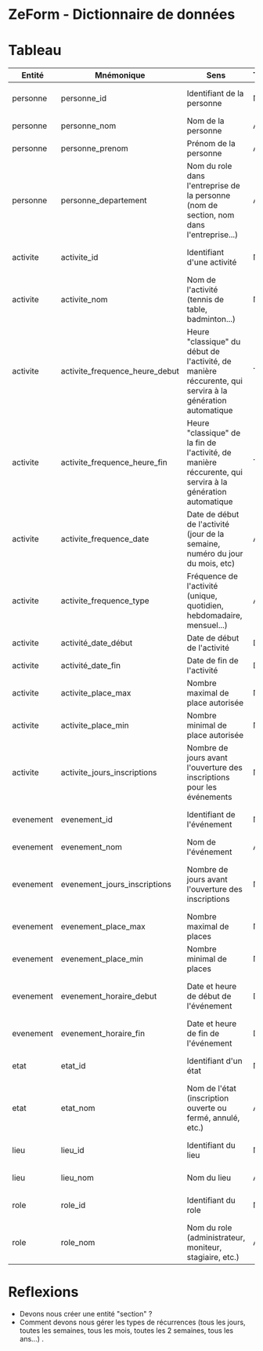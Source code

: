 ZeForm - Dictionnaire de données
===================

# Tableau

| Entité | Mnémonique | Sens | Type | Taille | Remarques
|---|---|---|---|---|---
| personne  | personne_id           | Identifiant de la personne  | N | 11 | Identifiant auto incrémenté
| personne  | personne_nom          | Nom de la personne          | A | 64 | Obligatoire
| personne  | personne_prenom       | Prénom de la personne       | A | 64 | Obligatoire
| personne  | personne_departement  | Nom du role dans l'entreprise de la personne (nom de section, nom dans l'entreprise...) | AN | 32 | Obligatoire
| activite  | activite_id                       | Identifiant d'une activité    | N | 11 | Identifiant auto incrémenté
| activite  | activite_nom                      | Nom de l'activité (tennis de table, badminton...)    | N | 64 | Obligatoire
| activite  | activite_frequence_heure_debut    | Heure "classique" du début de l'activité, de manière réccurente, qui servira à la génération automatique | T | hh:mm:ss | Obligatoire
| activite  | activite_frequence_heure_fin      | Heure "classique" de la fin de l'activité, de manière réccurente, qui servira à la génération automatique  | T | hh:mm:ss | Obligatoire
| activite  | activite_frequence_date       | Date de début de l'activité (jour de la semaine, numéro du jour du mois, etc) | AN | 64 | Obligatoire
| activite  | activite_frequence_type       | Fréquence de l'activité (unique, quotidien, hebdomadaire, mensuel...) | A | 32 | Obligatoire
| activite  | activité_date_début           | Date de début de l'activité | D | YYYY-MM-DD | Obligatoire
| activite  | activité_date_fin             | Date de fin de l'activité | D | YYYY-MM-DD | Optionnelle
| activite  | activite_place_max            | Nombre maximal de place autorisée | N | 6 | Obligatoire
| activite  | activite_place_min            | Nombre minimal de place autorisée | N | 6 | Obligatoire, défaut à 0
| activite  | activite_jours_inscriptions   | Nombre de jours avant l'ouverture des inscriptions pour les événements | N | 6 | Obligatoire, defaut à 0 (correspond à aucune attente)
| evenement | evenement_id                  | Identifiant de l'événement | N | 11 | Identifiant auto incrémenté
| evenement | evenement_nom                 | Nom de l'événement | AN | 64 | Obligatoire
| evenement | evenement_jours_inscriptions  | Nombre de jours avant l'ouverture des inscriptions | N | 6 | Obligatoire, defaut à 0 (correspond à aucune attente)
| evenement | evenement_place_max           | Nombre maximal de places | N | 6 | Obligatoire
| evenement | evenement_place_min           | Nombre minimal de places | N | 6 | Obligatoire, défaut à 0
| evenement | evenement_horaire_debut       | Date et heure de début de l'événement | DT | YYYY-MM-DD hh:mm:ss | Obligatoire, défaut à la date d'aujourd'hui
| evenement | evenement_horaire_fin         | Date et heure de fin de l'événement | DT | YYYY-MM-DD hh:mm:ss | Obligatoire
| etat      | etat_id     | Identifiant d'un état                                         | N | 11 | Identifiant auto incrémenté
| etat      | etat_nom    | Nom de l'état (inscription ouverte ou fermé, annulé, etc.)    | A | 32 | Obligatoire, unique
| lieu      | lieu_id     | Identifiant du lieu           | N | 11 | Identifiant auto incrémenté
| lieu      | lieu_nom    | Nom du lieu                   | A(N) | 32 | Obligatoire, unique
| role      | role_id     | Identifiant du role           | N | 11 | Identifiant auto incrémenté
| role      | role_nom    | Nom du role (administrateur, moniteur, stagiaire, etc.) | A | 16 | Obligatoire, unique


# Reflexions
- Devons nous créer une entité "section" ?
- Comment devons nous gérer les types de récurrences (tous les jours, toutes les semaines, tous les mois, toutes les 2 semaines, tous les ans...) .
